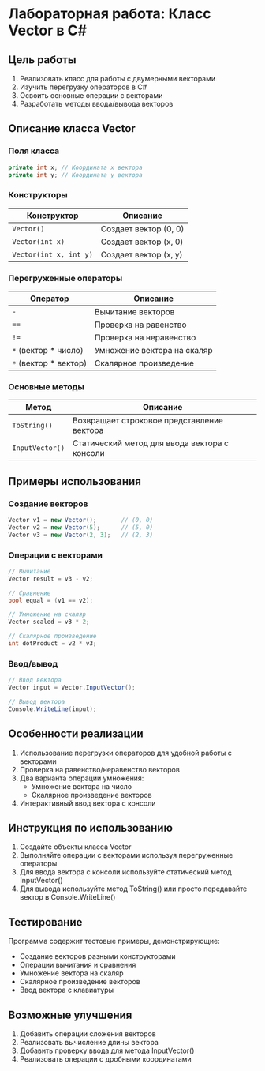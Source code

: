 # Лабораторная работа: Класс Vector в C#

## Цель работы
1. Реализовать класс для работы с двумерными векторами
2. Изучить перегрузку операторов в C#
3. Освоить основные операции с векторами
4. Разработать методы ввода/вывода векторов

## Описание класса Vector

### Поля класса
```csharp
private int x; // Координата x вектора
private int y; // Координата y вектора
```

### Конструкторы
| Конструктор | Описание |
|------------|----------|
| `Vector()` | Создает вектор (0, 0) |
| `Vector(int x)` | Создает вектор (x, 0) |
| `Vector(int x, int y)` | Создает вектор (x, y) |

### Перегруженные операторы
| Оператор | Описание |
|----------|----------|
| `-` | Вычитание векторов |
| `==` | Проверка на равенство |
| `!=` | Проверка на неравенство |
| `*` (вектор * число) | Умножение вектора на скаляр |
| `*` (вектор * вектор) | Скалярное произведение |

### Основные методы
| Метод | Описание |
|-------|----------|
| `ToString()` | Возвращает строковое представление вектора |
| `InputVector()` | Статический метод для ввода вектора с консоли |

## Примеры использования

### Создание векторов
```csharp
Vector v1 = new Vector();       // (0, 0)
Vector v2 = new Vector(5);      // (5, 0) 
Vector v3 = new Vector(2, 3);   // (2, 3)
```

### Операции с векторами
```csharp
// Вычитание
Vector result = v3 - v2; 

// Сравнение
bool equal = (v1 == v2);

// Умножение на скаляр
Vector scaled = v3 * 2;

// Скалярное произведение
int dotProduct = v2 * v3;
```

### Ввод/вывод
```csharp
// Ввод вектора
Vector input = Vector.InputVector();

// Вывод вектора
Console.WriteLine(input);
```

## Особенности реализации
1. Использование перегрузки операторов для удобной работы с векторами
2. Проверка на равенство/неравенство векторов
3. Два варианта операции умножения:
   - Умножение вектора на число
   - Скалярное произведение векторов
4. Интерактивный ввод вектора с консоли

## Инструкция по использованию
1. Создайте объекты класса Vector
2. Выполняйте операции с векторами используя перегруженные операторы
3. Для ввода вектора с консоли используйте статический метод InputVector()
4. Для вывода используйте метод ToString() или просто передавайте вектор в Console.WriteLine()

## Тестирование
Программа содержит тестовые примеры, демонстрирующие:
- Создание векторов разными конструкторами
- Операции вычитания и сравнения
- Умножение вектора на скаляр
- Скалярное произведение векторов
- Ввод вектора с клавиатуры

## Возможные улучшения
1. Добавить операции сложения векторов
2. Реализовать вычисление длины вектора
3. Добавить проверку ввода для метода InputVector()
4. Реализовать операции с дробными координатами
